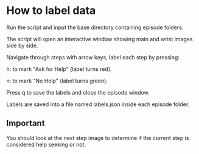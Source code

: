 # How to label data

Run the script and input the base directory containing episode folders.

The script will open an interactive window showing main and wrist images side by side.

Navigate through steps with arrow keys, label each step by pressing:

h: to mark "Ask for Help" (label turns red).

n: to mark "No Help" (label turns green).

Press q to save the labels and close the episode window.

Labels are saved into a file named labels.json inside each episode folder.

## Important 

You should look at the next step image to determine if the current step is considered help seeking or not.